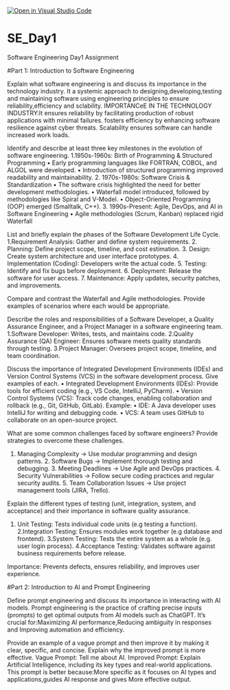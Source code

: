 [![Open in Visual Studio Code](https://classroom.github.com/assets/open-in-vscode-2e0aaae1b6195c2367325f4f02e2d04e9abb55f0b24a779b69b11b9e10269abc.svg)](https://classroom.github.com/online_ide?assignment_repo_id=18456654&assignment_repo_type=AssignmentRepo)
# SE_Day1
Software Engineering Day1 Assignment

#Part 1: Introduction to Software Engineering

Explain what software engineering is and discuss its importance in the technology industry.
It a systemic approach to designing,developing,testing and maintaining software using engineering principles to ensure reliability,efficiency and sclability.
IMPORTANCeE IN THE TECHNOLOGY INDUSTRY:It ensures reliability by facilitating production of robust applications with minimal failures.
fosters efficiency by enhancing software resilience  against cyber threats. 
Scalability ensures software can handle increased work loads.

Identify and describe at least three key milestones in the evolution of software engineering.
	1.1950s-1960s: Birth of Programming & Structured Programming
	•	Early programming languages like FORTRAN, COBOL, and ALGOL were developed.
	•	Introduction of structured programming improved readability and maintainability.
	2.	1970s-1980s: Software Crisis & Standardization
	•	The software crisis highlighted the need for better development methodologies.
	•	Waterfall model introduced, followed by methodologies like Spiral and V-Model.
	•	Object-Oriented Programming (OOP) emerged (Smalltalk, C++).
	3.	1990s-Present: Agile, DevOps, and AI in Software Engineering
	•	Agile methodologies (Scrum, Kanban) replaced rigid Waterfall 


List and briefly explain the phases of the Software Development Life Cycle.
	1.Requirement Analysis: Gather and define system requirements.
	2.	Planning: Define project scope, timeline, and cost estimation.
	3.	Design: Create system architecture and user interface prototypes.
	4.	Implementation (Coding): Developers write the actual code.
	5.	Testing: Identify and fix bugs before deployment.
	6.	Deployment: Release the software for user access.
	7.	Maintenance: Apply updates, security patches, and improvements.



Compare and contrast the Waterfall and Agile methodologies. Provide examples of scenarios where each would be appropriate.


Describe the roles and responsibilities of a Software Developer, a Quality Assurance Engineer, and a Project Manager in a software engineering team.
  1.Software Developer: Writes, tests, and maintains code.
	2.Quality Assurance (QA) Engineer: Ensures software meets quality standards through testing.
	3.Project Manager: Oversees project scope, timeline, and team coordination.



Discuss the importance of Integrated Development Environments (IDEs) and Version Control Systems (VCS) in the software development process. Give examples of each.
  •	Integrated Development Environments (IDEs): Provide tools for efficient coding (e.g., VS Code, IntelliJ, PyCharm).
  •	Version Control Systems (VCS): Track code changes, enabling collaboration and rollback (e.g., Git, GitHub, GitLab).
Example:
	•	IDE: A Java developer uses IntelliJ for writing and debugging code.
	•	VCS: A team uses GitHub to collaborate on an open-source project.



What are some common challenges faced by software engineers? Provide strategies to overcome these challenges.
  1.	Managing Complexity → Use modular programming and design patterns.
	2.	Software Bugs → Implement thorough testing and debugging.
	3.	Meeting Deadlines → Use Agile and DevOps practices.
	4.	Security Vulnerabilities → Follow secure coding practices and regular security audits.
	5.	Team Collaboration Issues → Use project management tools (JIRA, Trello).


Explain the different types of testing (unit, integration, system, and acceptance) and their importance in software quality assurance.
 
1. Unit Testing: Tests individual code units (e.g testing a function).
2.Integration Testing: Ensures modules work together (e.g database and frontend).
3.System Testing: Tests the entire system as a whole (e.g. user login process).
4.Acceptance Testing: Validates software against business requirements before release.

Importance: Prevents defects, ensures reliability, and improves user experience.


#Part 2: Introduction to AI and Prompt Engineering


Define prompt engineering and discuss its importance in interacting with AI models.
Prompt engineering is the practice of crafting precise inputs (prompts) to get optimal outputs from AI models such as ChatGPT.
It’s crucial for:Maximizing AI performance,Reducing ambiguity in responses and Improving automation and efficiency.


Provide an example of a vague prompt and then improve it by making it clear, specific, and concise. Explain why the improved prompt is more effective.
Vague Prompt: Tell me about AI.
Improved Prompt: Explain Artificial Intelligence, including its key types and real-world applications. This prompt is better because:More specific as it focuses on AI types and applications,guides AI response and gives More effective output.


